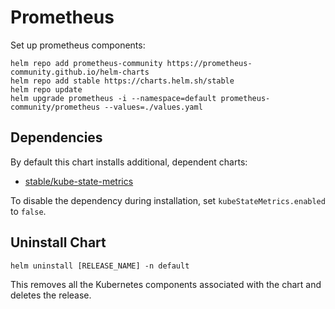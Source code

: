# Prometheus

Set up prometheus components:

```
helm repo add prometheus-community https://prometheus-community.github.io/helm-charts
helm repo add stable https://charts.helm.sh/stable
helm repo update
helm upgrade prometheus -i --namespace=default prometheus-community/prometheus --values=./values.yaml
```

## Dependencies

By default this chart installs additional, dependent charts:

- [stable/kube-state-metrics](https://github.com/helm/charts/tree/master/stable/kube-state-metrics)

To disable the dependency during installation, set `kubeStateMetrics.enabled` to `false`.

## Uninstall Chart

```
helm uninstall [RELEASE_NAME] -n default
```

This removes all the Kubernetes components associated with the chart and deletes the release.